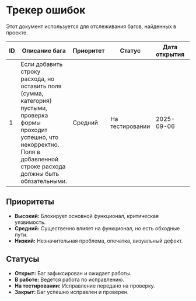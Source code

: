 # Трекер ошибок

Этот документ используется для отслеживания багов, найденных в проекте.

| ID | Описание бага | Приоритет | Статус | Дата открытия | Дата закрытия | Резюме |
|----|---------------|-----------|--------|---------------|---------------|--------|
| 1  | Если добавить строку расхода, но оставить поля (сумма, категория) пустыми, проверка формы проходит успешно, что некорректно. Поля в добавленной строке расхода должны быть обязательными. | Средний | На тестировании | 2025-09-06 | | |

## Приоритеты
- **Высокий:** Блокирует основной функционал, критическая уязвимость.
- **Средний:** Существенно влияет на функционал, но есть обходные пути.
- **Низкий:** Незначительная проблема, опечатка, визуальный дефект.

## Статусы
- **Открыт:** Баг зафиксирован и ожидает работы.
- **В работе:** Ведется работа по исправлению.
- **На тестировании:** Исправление передано на проверку.
- **Закрыт:** Баг успешно исправлен и проверен.